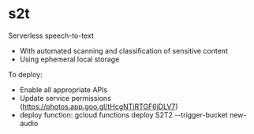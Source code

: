# s2t

Serverless speech-to-text 
- With automated scanning and classification of sensitive content
- Using ephemeral local storage

To deploy:
- Enable all appropriate APIs
- Update service permissions (https://photos.app.goo.gl/tHcgNTiRTGF6jDLV7)
- deploy function:      gcloud functions deploy S2T2 --trigger-bucket new-audio

